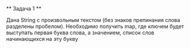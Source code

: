 ** Задача 1 **

Дана String с произвольным текстом (без знаков препинания слова разделены пробелом). Необходимо получить map, где ключем будет выступать первая буква слова, а значением, список слов начинающихся на эту букву








  
